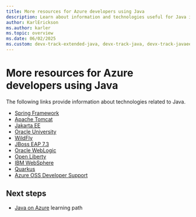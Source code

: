 ```yaml
---
title: More resources for Azure developers using Java
description: Learn about information and technologies useful for Java in Azure development, such as the Spring Framework and Apache Tomcat.
author: KarlErickson
ms.author: karler
ms.topic: overview
ms.date: 06/02/2025
ms.custom: devx-track-extended-java, devx-track-java, devx-track-javaee, kr2b-contr-experiment
---
```


# More resources for Azure developers using Java

The following links provide information about technologies related to Java.

- [Spring Framework](https://spring.io/projects)
- [Apache Tomcat](https://tomcat.apache.org/)
- [Jakarta EE](https://jakarta.ee/specifications/)
- [Oracle University](https://learn.oracle.com/ols/course-list/40805)
- [WildFly](https://www.wildfly.org/)
- [JBoss EAP 7.3](https://access.redhat.com/documentation/en-us/red_hat_jboss_enterprise_application_platform/7.3/)
- [Oracle WebLogic](https://www.oracle.com/middleware/technologies/weblogic.html)
- [Open Liberty](https://openliberty.io/)
- [IBM WebSphere](https://www.ibm.com/support/knowledgecenter/SSEQTP/mapfiles/product_welcome_was.html)
- [Quarkus](https://quarkus.io/)
- [Azure OSS Developer Support](https://azureossd.github.io/tags/)

## Next steps

- [Java on Azure](/training/paths/java-on-azure/) learning path
